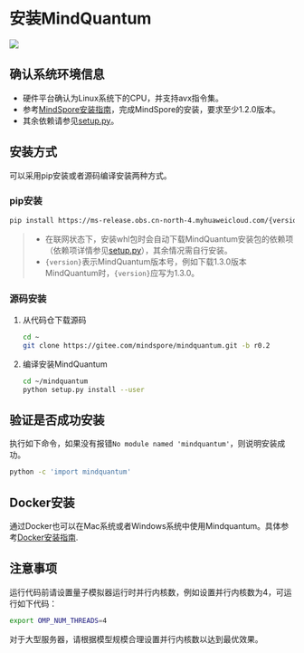 # 安装MindQuantum

<a href="https://gitee.com/mindspore/docs/blob/r1.3/docs/mindquantum/docs/source_zh_cn/mindquantum_install.md" target="_blank"><img src="https://gitee.com/mindspore/docs/raw/r1.3/resource/_static/logo_source.png"></a>

## 确认系统环境信息

- 硬件平台确认为Linux系统下的CPU，并支持avx指令集。
- 参考[MindSpore安装指南](https://www.mindspore.cn/install)，完成MindSpore的安装，要求至少1.2.0版本。
- 其余依赖请参见[setup.py](https://gitee.com/mindspore/mindquantum/blob/master/setup.py)。

## 安装方式

可以采用pip安装或者源码编译安装两种方式。

### pip安装

```bash
pip install https://ms-release.obs.cn-north-4.myhuaweicloud.com/{version}/MindQuantum/any/mindquantum-{version}-py3-none-any.whl --trusted-host ms-release.obs.cn-north-4.myhuaweicloud.com -i https://pypi.tuna.tsinghua.edu.cn/simple
```

> - 在联网状态下，安装whl包时会自动下载MindQuantum安装包的依赖项（依赖项详情参见[setup.py](https://gitee.com/mindspore/mindquantum/blob/master/setup.py)），其余情况需自行安装。
> - `{version}`表示MindQuantum版本号，例如下载1.3.0版本MindQuantum时，`{version}`应写为1.3.0。

### 源码安装

1. 从代码仓下载源码

    ```bash
    cd ~
    git clone https://gitee.com/mindspore/mindquantum.git -b r0.2
    ```

2. 编译安装MindQuantum

    ```bash
    cd ~/mindquantum
    python setup.py install --user
    ```

## 验证是否成功安装

执行如下命令，如果没有报错`No module named 'mindquantum'`，则说明安装成功。

```bash
python -c 'import mindquantum'
```

## Docker安装

通过Docker也可以在Mac系统或者Windows系统中使用Mindquantum。具体参考[Docker安装指南](https://gitee.com/mindspore/mindquantum/blob/r0.2/install_with_docker.md).

## 注意事项

运行代码前请设置量子模拟器运行时并行内核数，例如设置并行内核数为4，可运行如下代码：

```bash
export OMP_NUM_THREADS=4
```

对于大型服务器，请根据模型规模合理设置并行内核数以达到最优效果。
